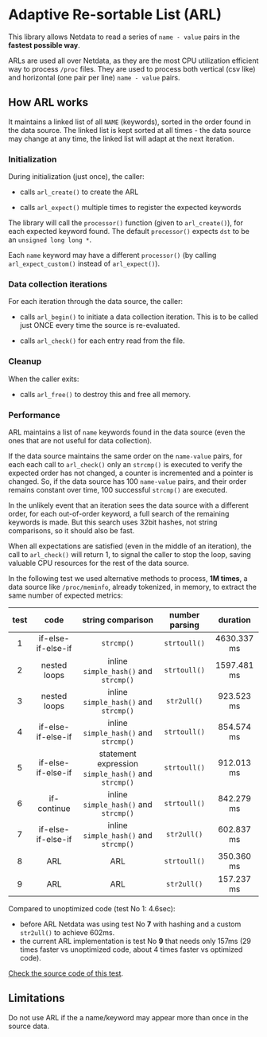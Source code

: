 <!--
title: "Adaptive Re-sortable List (ARL)"
custom_edit_url: https://github.com/netdata/netdata/edit/master/libnetdata/adaptive_resortable_list/README.md
sidebar_label: "Adaptive Re-sortable List (ARL)"
learn_status: "Published"
learn_topic_type: "Tasks"
learn_rel_path: "Developers"
-->

# Adaptive Re-sortable List (ARL)

This library allows Netdata to read a series of `name - value` pairs
in the **fastest possible way**.

ARLs are used all over Netdata, as they are the most
CPU utilization efficient way to process `/proc` files. They are used to
process both vertical (csv like) and horizontal (one pair per line) `name - value` pairs.

## How ARL works

It maintains a linked list of all `NAME` (keywords), sorted in the
order found in the data source. The linked list is kept
sorted at all times - the data source may change at any time, the
linked list will adapt at the next iteration.

### Initialization

During initialization (just once), the caller:

-   calls `arl_create()` to create the ARL

-   calls `arl_expect()` multiple times to register the expected keywords

The library will call the `processor()` function (given to
`arl_create()`), for each expected keyword found.
The default `processor()` expects `dst` to be an `unsigned long long *`.

Each `name` keyword may have a different `processor()` (by calling
`arl_expect_custom()` instead of `arl_expect()`).

### Data collection iterations

For each iteration through the data source, the caller:

-   calls `arl_begin()` to initiate a data collection iteration.
     This is to be called just ONCE every time the source is re-evaluated.

-   calls `arl_check()` for each entry read from the file.

### Cleanup

When the caller exits:

-   calls `arl_free()` to destroy this and free all memory.

### Performance

ARL maintains a list of `name` keywords found in the data source (even the ones
that are not useful for data collection).

If the data source maintains the same order on the `name-value` pairs, for each
each call to `arl_check()` only an `strcmp()` is executed to verify the
expected order has not changed, a counter is incremented and a pointer is changed.
So, if the data source has 100 `name-value` pairs, and their order remains constant
over time, 100 successful `strcmp()` are executed.

In the unlikely event that an iteration sees the data source with a different order,
for each out-of-order keyword, a full search of the remaining keywords is made. But
this search uses 32bit hashes, not string comparisons, so it should also be fast. 

When all expectations are satisfied (even in the middle of an iteration),
the call to `arl_check()` will return 1, to signal the caller to stop the loop,
saving valuable CPU resources for the rest of the data source. 

In the following test we used alternative methods to process, **1M times**,
a data source like `/proc/meminfo`, already tokenized, in memory,
to extract the same number of expected metrics:

|test|code|string comparison|number parsing|duration|
|:--:|:--:|:---------------:|:------------:|:------:|
|1|if-else-if-else-if|`strcmp()`|`strtoull()`|4630.337 ms|
|2|nested loops|inline `simple_hash()` and `strcmp()`|`strtoull()`|1597.481 ms|
|3|nested loops|inline `simple_hash()` and `strcmp()`|`str2ull()`|923.523 ms|
|4|if-else-if-else-if|inline `simple_hash()` and `strcmp()`|`strtoull()`|854.574 ms|
|5|if-else-if-else-if|statement expression `simple_hash()` and `strcmp()`|`strtoull()`|912.013 ms|
|6|if-continue|inline `simple_hash()` and `strcmp()`|`strtoull()`|842.279 ms|
|7|if-else-if-else-if|inline `simple_hash()` and `strcmp()`|`str2ull()`|602.837 ms|
|8|ARL|ARL|`strtoull()`|350.360 ms|
|9|ARL|ARL|`str2ull()`|157.237 ms|

Compared to unoptimized code (test No 1: 4.6sec):

-   before ARL Netdata was using test No **7** with hashing and a custom `str2ull()` to achieve 602ms.
-   the current ARL implementation is test No **9** that needs only 157ms (29 times faster vs unoptimized code, about 4 times faster vs optimized code).

[Check the source code of this test](https://raw.githubusercontent.com/netdata/netdata/master/tests/profile/benchmark-value-pairs.c).

## Limitations

Do not use ARL if the a name/keyword may appear more than once in the
source data. 


